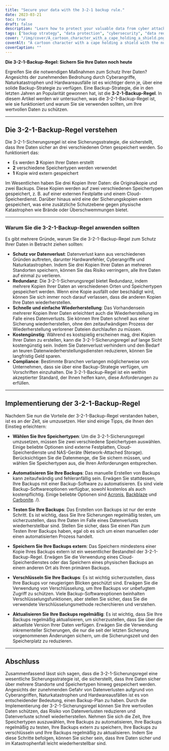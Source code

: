 ```yaml
---
title: "Secure your data with the 3-2-1 backup rule."
date: 2023-03-21
toc: true
draft: false
description: "Learn how to protect your valuable data from cyber attacks, natural disasters, and hardware failures."
tags: ["backup strategy", "data protection", "cybersecurity", "data redundancy", "data loss prevention", "data recovery", "compliance", "external hard drives", "cloud storage services", "network-attached storage", "backup software", "automated backups", "data security", "disaster recovery", "offsite backup", "redundant backups", "backup best practices", "backup solutions", "storage types", "data safety"]
cover: "/img/cover/A_cartoon_character_with_a_cape_holding_a_shield.png"
coverAlt: "A cartoon character with a cape holding a shield with the number 3 on it, while standing on top of two storage boxes, one representing a hard drive and the other a cloud, and pointing to a globe representing offsite storage."
coverCaption: ""
---
```

 **Die 3-2-1-Backup-Regel: Sichern Sie Ihre Daten noch heute**  Ergreifen Sie die notwendigen Maßnahmen zum Schutz Ihrer Daten? Angesichts der zunehmenden Bedrohung durch Cyberangriffe, Naturkatastrophen und Hardwareausfälle ist es wichtiger denn je, über eine solide Backup-Strategie zu verfügen. Eine Backup-Strategie, die in den letzten Jahren an Popularität gewonnen hat, ist die **3-2-1-Backup-Regel**. In diesem Artikel werden wir untersuchen, was die 3-2-1-Backup-Regel ist, wie sie funktioniert und warum Sie sie verwenden sollten, um Ihre wertvollen Daten zu schützen.  ______  ## Die 3-2-1-Backup-Regel verstehen  Die 3-2-1-Sicherungsregel ist eine Sicherungsstrategie, die sicherstellt, dass Ihre Daten sicher an drei verschiedenen Orten gespeichert werden. So funktioniert das:  - Es werden **3** Kopien Ihrer Daten erstellt - **2** verschiedene Speichertypen werden verwendet - **1** Kopie wird extern gespeichert  Im Wesentlichen haben Sie drei Kopien Ihrer Daten: die Originalkopie und zwei Backups. Diese Kopien werden auf zwei verschiedenen Speichertypen gespeichert, z. B. auf einer externen Festplatte und einem Cloud-Speicherdienst. Darüber hinaus wird eine der Sicherungskopien extern gespeichert, was eine zusätzliche Schutzebene gegen physische Katastrophen wie Brände oder Überschwemmungen bietet.  ______   ### Warum Sie die 3-2-1-Backup-Regel anwenden sollten  Es gibt mehrere Gründe, warum Sie die 3-2-1-Backup-Regel zum Schutz Ihrer Daten in Betracht ziehen sollten:  - **Schutz vor Datenverlust**: Datenverlust kann aus verschiedenen Gründen auftreten, darunter Hardwarefehler, Cyberangriffe und Naturkatastrophen. Indem Sie drei Kopien Ihrer Daten an mehreren Standorten speichern, können Sie das Risiko verringern, alle Ihre Daten auf einmal zu verlieren. - **Redundanz**: Die 3-2-1-Sicherungsregel bietet Redundanz, indem mehrere Kopien Ihrer Daten an verschiedenen Orten und Speichertypen gespeichert werden. Wenn eine Kopie ausfällt oder beschädigt wird, können Sie sich immer noch darauf verlassen, dass die anderen Kopien Ihre Daten wiederherstellen. - **Schnelle und einfache Wiederherstellung**: Das Vorhandensein mehrerer Kopien Ihrer Daten erleichtert auch die Wiederherstellung im Falle eines Datenverlusts. Sie können Ihre Daten schnell aus einer Sicherung wiederherstellen, ohne den zeitaufwändigen Prozess der Wiederherstellung verlorener Dateien durchlaufen zu müssen. - **Kostengünstig**: Während es kostspielig erscheinen mag, drei Kopien Ihrer Daten zu erstellen, kann die 3-2-1-Sicherungsregel auf lange Sicht kostengünstig sein. Indem Sie Datenverlust verhindern und den Bedarf an teuren Datenwiederherstellungsdiensten reduzieren, können Sie langfristig Geld sparen. - **Compliance**: Bestimmte Branchen verlangen möglicherweise von Unternehmen, dass sie über eine Backup-Strategie verfügen, um Vorschriften einzuhalten. Die 3-2-1-Backup-Regel ist ein weithin akzeptierter Standard, der Ihnen helfen kann, diese Anforderungen zu erfüllen.  ______   ## Implementierung der 3-2-1-Backup-Regel  Nachdem Sie nun die Vorteile der 3-2-1-Backup-Regel verstanden haben, ist es an der Zeit, sie umzusetzen. Hier sind einige Tipps, die Ihnen den Einstieg erleichtern:  - **Wählen Sie Ihre Speichertypen**: Um die 3-2-1-Sicherungsregel umzusetzen, müssen Sie zwei verschiedene Speichertypen auswählen. Einige beliebte Optionen sind externe Festplatten, Cloud-Speicherdienste und NAS-Geräte (Network-Attached Storage). Berücksichtigen Sie die Datenmenge, die Sie sichern müssen, und wählen Sie Speichertypen aus, die Ihren Anforderungen entsprechen.  - **Automatisieren Sie Ihre Backups**: Das manuelle Erstellen von Backups kann zeitaufwändig und fehleranfällig sein. Erwägen Sie stattdessen, Ihre Backups mit einer Backup-Software zu automatisieren. Es sind viele Backup-Softwareoptionen verfügbar, sowohl kostenlos als auch kostenpflichtig. Einige beliebte Optionen sind [Acronis](https://www.acronis.com/), [Backblaze](https://www.backblaze.com/) und [Carbonite](https://www.carbonite.com/). /).  - **Testen Sie Ihre Backups**: Das Erstellen von Backups ist nur der erste Schritt. Es ist wichtig, dass Sie Ihre Sicherungen regelmäßig testen, um sicherzustellen, dass Ihre Daten im Falle eines Datenverlusts wiederherstellbar sind. Stellen Sie sicher, dass Sie einen Plan zum Testen Ihrer Backups haben, egal ob es sich um einen manuellen oder einen automatisierten Prozess handelt.  - **Speichern Sie Ihre Backups extern**: Das Speichern mindestens einer Kopie Ihres Backups extern ist ein wesentlicher Bestandteil der 3-2-1-Backup-Regel. Erwägen Sie die Verwendung eines Cloud-Speicherdienstes oder das Speichern eines physischen Backups an einem anderen Ort als Ihren primären Backups.  - **Verschlüsseln Sie Ihre Backups**: Es ist wichtig sicherzustellen, dass Ihre Backups vor neugierigen Blicken geschützt sind. Erwägen Sie die Verwendung von Verschlüsselung, um Ihre Backups vor unbefugtem Zugriff zu schützen. Viele Backup-Softwareoptionen beinhalten Verschlüsselungsfunktionen, aber stellen Sie sicher, dass Sie die verwendete Verschlüsselungsmethode recherchieren und verstehen.  - **Aktualisieren Sie Ihre Backups regelmäßig**: Es ist wichtig, dass Sie Ihre Backups regelmäßig aktualisieren, um sicherzustellen, dass Sie über die aktuellste Version Ihrer Daten verfügen. Erwägen Sie die Verwendung inkrementeller Sicherungen, die nur die seit der letzten Sicherung vorgenommenen Änderungen sichern, um die Sicherungszeit und den Speicherplatz zu reduzieren.  ______  ## Abschluss  Zusammenfassend lässt sich sagen, dass die 3-2-1-Sicherungsregel eine wesentliche Sicherungsstrategie ist, die sicherstellt, dass Ihre Daten sicher über mehrere Standorte und Speichertypen hinweg gespeichert werden. Angesichts der zunehmenden Gefahr von Datenverlusten aufgrund von Cyberangriffen, Naturkatastrophen und Hardwareausfällen ist es von entscheidender Bedeutung, einen Backup-Plan zu haben. Durch die Implementierung der 3-2-1-Sicherungsregel können Sie Ihre wertvollen Daten schützen, das Risiko von Datenverlusten reduzieren und Datenverluste schnell wiederherstellen. Nehmen Sie sich die Zeit, Ihre Speichertypen auszuwählen, Ihre Backups zu automatisieren, Ihre Backups regelmäßig zu testen, Ihre Backups extern zu speichern, Ihre Backups zu verschlüsseln und Ihre Backups regelmäßig zu aktualisieren. Indem Sie diese Schritte befolgen, können Sie sicher sein, dass Ihre Daten sicher und im Katastrophenfall leicht wiederherstellbar sind.